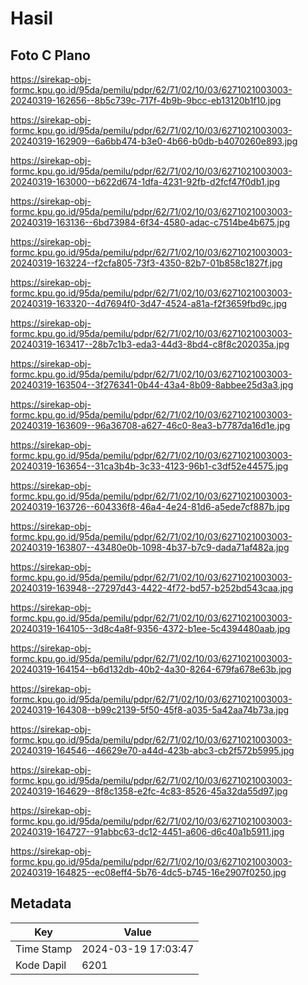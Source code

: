 # Hasil

## Foto C Plano

https://sirekap-obj-formc.kpu.go.id/95da/pemilu/pdpr/62/71/02/10/03/6271021003003-20240319-162656--8b5c739c-717f-4b9b-9bcc-eb13120b1f10.jpg

https://sirekap-obj-formc.kpu.go.id/95da/pemilu/pdpr/62/71/02/10/03/6271021003003-20240319-162909--6a6bb474-b3e0-4b66-b0db-b4070260e893.jpg

https://sirekap-obj-formc.kpu.go.id/95da/pemilu/pdpr/62/71/02/10/03/6271021003003-20240319-163000--b622d674-1dfa-4231-92fb-d2fcf47f0db1.jpg

https://sirekap-obj-formc.kpu.go.id/95da/pemilu/pdpr/62/71/02/10/03/6271021003003-20240319-163136--6bd73984-6f34-4580-adac-c7514be4b675.jpg

https://sirekap-obj-formc.kpu.go.id/95da/pemilu/pdpr/62/71/02/10/03/6271021003003-20240319-163224--f2cfa805-73f3-4350-82b7-01b858c1827f.jpg

https://sirekap-obj-formc.kpu.go.id/95da/pemilu/pdpr/62/71/02/10/03/6271021003003-20240319-163320--4d7694f0-3d47-4524-a81a-f2f3659fbd9c.jpg

https://sirekap-obj-formc.kpu.go.id/95da/pemilu/pdpr/62/71/02/10/03/6271021003003-20240319-163417--28b7c1b3-eda3-44d3-8bd4-c8f8c202035a.jpg

https://sirekap-obj-formc.kpu.go.id/95da/pemilu/pdpr/62/71/02/10/03/6271021003003-20240319-163504--3f276341-0b44-43a4-8b09-8abbee25d3a3.jpg

https://sirekap-obj-formc.kpu.go.id/95da/pemilu/pdpr/62/71/02/10/03/6271021003003-20240319-163609--96a36708-a627-46c0-8ea3-b7787da16d1e.jpg

https://sirekap-obj-formc.kpu.go.id/95da/pemilu/pdpr/62/71/02/10/03/6271021003003-20240319-163654--31ca3b4b-3c33-4123-96b1-c3df52e44575.jpg

https://sirekap-obj-formc.kpu.go.id/95da/pemilu/pdpr/62/71/02/10/03/6271021003003-20240319-163726--604336f8-46a4-4e24-81d6-a5ede7cf887b.jpg

https://sirekap-obj-formc.kpu.go.id/95da/pemilu/pdpr/62/71/02/10/03/6271021003003-20240319-163807--43480e0b-1098-4b37-b7c9-dada71af482a.jpg

https://sirekap-obj-formc.kpu.go.id/95da/pemilu/pdpr/62/71/02/10/03/6271021003003-20240319-163948--27297d43-4422-4f72-bd57-b252bd543caa.jpg

https://sirekap-obj-formc.kpu.go.id/95da/pemilu/pdpr/62/71/02/10/03/6271021003003-20240319-164105--3d8c4a8f-9356-4372-b1ee-5c4394480aab.jpg

https://sirekap-obj-formc.kpu.go.id/95da/pemilu/pdpr/62/71/02/10/03/6271021003003-20240319-164154--b6d132db-40b2-4a30-8264-679fa678e63b.jpg

https://sirekap-obj-formc.kpu.go.id/95da/pemilu/pdpr/62/71/02/10/03/6271021003003-20240319-164308--b99c2139-5f50-45f8-a035-5a42aa74b73a.jpg

https://sirekap-obj-formc.kpu.go.id/95da/pemilu/pdpr/62/71/02/10/03/6271021003003-20240319-164546--46629e70-a44d-423b-abc3-cb2f572b5995.jpg

https://sirekap-obj-formc.kpu.go.id/95da/pemilu/pdpr/62/71/02/10/03/6271021003003-20240319-164629--8f8c1358-e2fc-4c83-8526-45a32da55d97.jpg

https://sirekap-obj-formc.kpu.go.id/95da/pemilu/pdpr/62/71/02/10/03/6271021003003-20240319-164727--91abbc63-dc12-4451-a606-d6c40a1b5911.jpg

https://sirekap-obj-formc.kpu.go.id/95da/pemilu/pdpr/62/71/02/10/03/6271021003003-20240319-164825--ec08eff4-5b76-4dc5-b745-16e2907f0250.jpg


## Metadata

| Key        | Value               |
| ---------- | ------------------- |
| Time Stamp | 2024-03-19 17:03:47 |
| Kode Dapil | 6201                |



